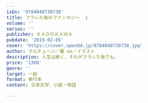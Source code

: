 ```yaml
---
isbn: '9784040730738'
title: フラレた後のファンタジー　１
volume: ''
series: ''
publisher: ＫＡＤＯＫＡＷＡ
pubdate: '2019-02-05'
cover: 'https://cover.openbd.jp/9784040730738.jpg'
author: マルチューン／著 ox／イラスト
description: 人生は続く、それがフラレた後でも。
price: '1300'
genre: ''
target: 一般
format: 単行本
content: 日本文学、小説・物語

---
```

